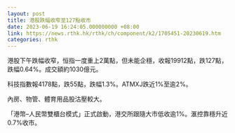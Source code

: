 ```yaml
---
layout: post
title: 港股跌幅收窄至127點收市
date: 2023-06-19 16:24:05.000000000 +08:00
link: https://news.rthk.hk/rthk/ch/component/k2/1705451-20230619.htm
categories: rthk
---
```


港股下午跌幅收窄，恒指一度重上2萬點，但未能企穩，收報19912點，跌127點，跌幅0.64%。成交額約1030億元。

科技指數報4178點，跌55點，跌幅1.3%。ATMXJ跌近1%至逾2%。

內房、物管、體育用品股沽壓較大。

「港幣–人民幣雙櫃台模式」正式啟動，港交所跟隨大市低收逾1%。滙控靠穩升近0.7%收市。
